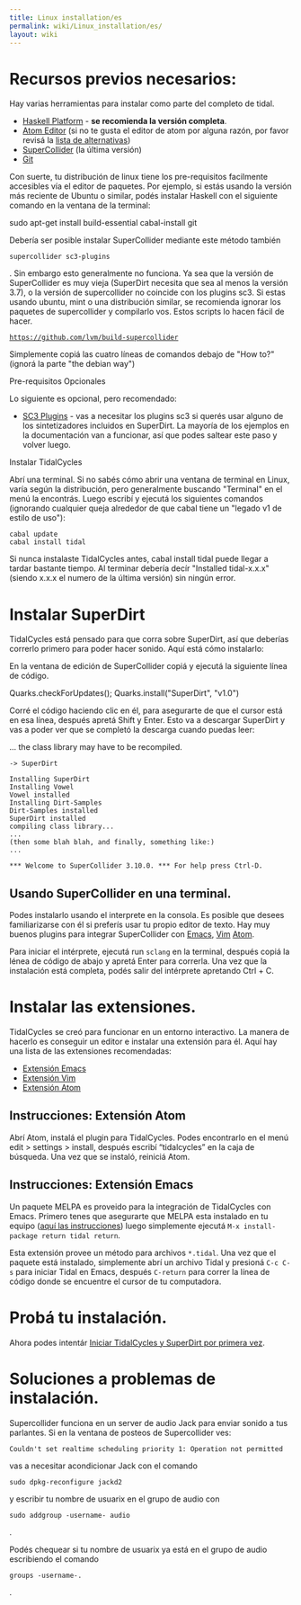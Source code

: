 ```yaml
---
title: Linux installation/es
permalink: wiki/Linux_installation/es/
layout: wiki
---
```


# Recursos previos necesarios:

Hay varias herramientas para instalar como parte del completo de tidal.

<div class="mw-translate-fuzzy">

-   [Haskell Platform](https://www.haskell.org/platform/) - **se
    recomienda la versión completa**.
-   [Atom Editor](https://atom.io/) (si no te gusta el editor de atom
    por alguna razón, por favor revisá la [lista de
    alternativas](/wiki/List_of_tidal_editors "wikilink"))
-   [SuperCollider](http://supercollider.github.io/download) (la última
    versión)
-   [Git](https://git-scm.com/)

</div>
<div class="mw-translate-fuzzy">

Con suerte, tu distribución de linux tiene los pre-requisitos facilmente
accesibles vía el editor de paquetes. Por ejemplo, si estás usando la
versión más reciente de Ubuntu o similar, podés instalar Haskell con el
siguiente comando en la ventana de la terminal:

</div>
<div class="mw-translate-fuzzy">

sudo apt-get install build-essential cabal-install git

</div>
<div class="mw-translate-fuzzy">

Debería ser posible instalar SuperCollider mediante este método también

``` shell
supercollider sc3-plugins
```

. Sin embargo esto generalmente no funciona. Ya sea que la versión de
SuperCollider es muy vieja (SuperDirt necesita que sea al menos la
versión 3.7), o la versión de supercollider no coincide con los plugins
sc3. Si estas usando ubuntu, mint o una distribución similar, se
recomienda ignorar los paquetes de supercollider y compilarlo vos. Estos
scripts lo hacen fácil de hacer.

[`https://github.com/lvm/build-supercollider`](https://github.com/lvm/build-supercollider)

</div>

Simplemente copiá las cuatro líneas de comandos debajo de "How to?"
(ignorá la parte "the debian way")

Pre-requisitos Opcionales

Lo siguiente es opcional, pero recomendado:

-   [SC3 Plugins](https://supercollider.github.io/sc3-plugins/) - vas a
    necesitar los plugins sc3 si querés usar alguno de los
    sintetizadores incluidos en SuperDirt. La mayoría de los ejemplos en
    la documentación van a funcionar, así que podes saltear este paso y
    volver luego.

Instalar TidalCycles

Abrí una terminal. Si no sabés cómo abrir una ventana de terminal en
Linux, varía según la distribución, pero generalmente buscando
"Terminal" en el menú la encontrás. Luego escribí y ejecutá los
siguientes comandos (ignorando cualquier queja alrededor de que cabal
tiene un "legado v1 de estilo de uso"):

`cabal update`  
`cabal install tidal`

Si nunca instalaste TidalCycles antes, cabal install tidal puede llegar
a tardar bastante tiempo. Al terminar debería decír "Installed
tidal-x.x.x" (siendo x.x.x el numero de la última versión) sin ningún
error.

# Instalar SuperDirt

<div class="mw-translate-fuzzy">

TidalCycles está pensado para que corra sobre SuperDirt, así que
deberías correrlo primero para poder hacer sonido. Aquí está cómo
instalarlo:

</div>

En la ventana de edición de SuperCollider copiá y ejecutá la siguiente
línea de código.

<div class="mw-translate-fuzzy">

Quarks.checkForUpdates(); Quarks.install("SuperDirt", "v1.0")

</div>
<div class="mw-translate-fuzzy">

Corré el código haciendo clic en él, para asegurarte de que el cursor
está en esa línea, después apretá Shift y Enter. Esto va a descargar
SuperDirt y vas a poder ver que se completó la descarga cuando puedas
leer:

</div>
<div class="mw-translate-fuzzy">

... the class library may have to be recompiled.

`-> SuperDirt`

</div>

``` plaintext
Installing SuperDirt
Installing Vowel
Vowel installed
Installing Dirt-Samples
Dirt-Samples installed
SuperDirt installed
compiling class library...
...
(then some blah blah, and finally, something like:)
...

*** Welcome to SuperCollider 3.10.0. *** For help press Ctrl-D.
```

## Usando SuperCollider en una terminal.

Podes instalarlo usando el interprete en la consola. Es posible que
desees familiarizarse con él si preferís usar tu propio editor de texto.
Hay muy buenos plugins para integrar SuperCollider con
[Emacs](https://github.com/supercollider/scel),
[Vim](https://github.com/supercollider/scvim)
[Atom](https://atom.io/packages/supercollider).

Para iniciar el intérprete, ejecutá run `sclang` en la terminal, después
copiá la lénea de código de abajo y apretá Enter para correrla. Una vez
que la instalación está completa, podés salir del intérprete apretando
Ctrl + C.

# Instalar las extensiones.

TidalCycles se creó para funcionar en un entorno interactivo. La manera
de hacerlo es conseguir un editor e instalar una extensión para él. Aquí
hay una lista de las extensiones recomendadas:

-   [Extensión Emacs](https://github.com/supercollider/scel)
-   [Extensión Vim](https://github.com/supercollider/scvim)
-   [Extensión Atom](https://github.com/crucialfelix/atom-supercollider)

## Instrucciones: Extensión Atom

Abrí Atom, instalá el plugin para TidalCycles. Podes encontrarlo en el
menú edit &gt; settings &gt; install, después escribí “tidalcycles” en
la caja de búsqueda. Una vez que se instaló, reiniciá Atom.

## Instrucciones: Extensión Emacs

<div class="mw-translate-fuzzy">

Un paquete MELPA es proveido para la integración de TidalCycles con
Emacs. Primero tenes que asegurarte que MELPA esta instalado en tu
equipo ([aquí las instrucciones](https://melpa.org/#/getting-started))
luego simplemente ejecutá `M-x install-package return tidal return`.

</div>

Esta extensión provee un método para archivos `*.tidal`. Una vez que el
paquete está instalado, simplemente abrí un archivo Tidal y presioná
`C-c C-s` para iniciar Tidal en Emacs, después `C-return` para correr la
línea de código donde se encuentre el cursor de tu computadora.

# Probá tu instalación.

Ahora podes intentár [Iniciar TidalCycles y SuperDirt por primera
vez](/wiki/Start_tidalcycles_and_superdirt_for_the_first_time "wikilink").

# Soluciones a problemas de instalación.

Supercollider funciona en un server de audio Jack para enviar sonido a
tus parlantes. Si en la ventana de posteos de Supercollider ves:

    Couldn't set realtime scheduling priority 1: Operation not permitted

vas a necesitar acondicionar Jack con el comando

    sudo dpkg-reconfigure jackd2

y escribir tu nombre de usuarix en el grupo de audio con

    sudo addgroup -username- audio

.

<div class="mw-translate-fuzzy">

Podés chequear si tu nombre de usuarix ya está en el grupo de audio
escribiendo el comando

    groups -username-. 

.

</div>
